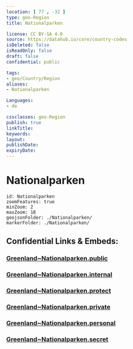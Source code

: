 ```yaml
---
location: [ 77 , -32 ] 
type: geo-Region
title: Nationalparken

license: CC BY-SA 4.0
source: https://datahub.io/core/country-codes
isDeleted: false
isReadOnly: false
draft: false
confidential: public

tags:
- geo/Country/Region
aliases:
- Nationalparken

Languages:
- de

cssclasses: geo-Region
publish: true
linkTitle: 
keywords: 
layout: 
publishDate: 
expiryDate: 
---
```


# Nationalparken

```leaflet
id: Nationalparken
zoomFeatures: true 
minZoom: 2 
maxZoom: 18
geojsonFolder: ./Nationalparken/
markerFolder: ./Nationalparken/
```


## Confidential Links & Embeds: 

### [Greenland~Nationalparken.public](/_public/\Earth\Continent\Europe\Europe~North\Greenland\Communities~GreenlandGreenland~Nationalparken.public.md) 

### [Greenland~Nationalparken.internal](/_internal/\Earth\Continent\Europe\Europe~North\Greenland\Communities~GreenlandGreenland~Nationalparken.internal.md) 

### [Greenland~Nationalparken.protect](/_protect/\Earth\Continent\Europe\Europe~North\Greenland\Communities~GreenlandGreenland~Nationalparken.protect.md) 

### [Greenland~Nationalparken.private](/_private/\Earth\Continent\Europe\Europe~North\Greenland\Communities~GreenlandGreenland~Nationalparken.private.md) 

### [Greenland~Nationalparken.personal](/_personal/\Earth\Continent\Europe\Europe~North\Greenland\Communities~GreenlandGreenland~Nationalparken.personal.md) 

### [Greenland~Nationalparken.secret](/_secret/\Earth\Continent\Europe\Europe~North\Greenland\Communities~GreenlandGreenland~Nationalparken.secret.md)

